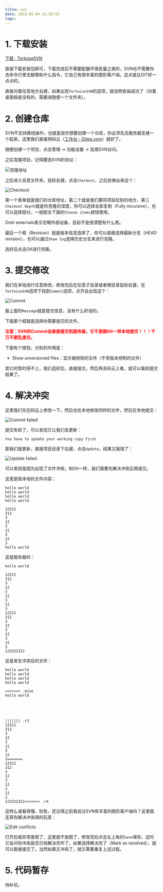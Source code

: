 ```yaml
---
title: svn
date: 2023-05-04 21:43:53
tags:
---
```


# 1. 下载安装

[下载 · TortoiseSVN](https://www.tortoisesvn.net/downloads.zh.html)

直接下载安装包即可，下载完成后不需要配置环境变量之类的，SVN也不需要你去命令行里去敲哪些什么指令，它自己有很丰富的图形客户端，这点是比GIT好一点点的。

直接对着任意地方右键，如果出现`TortoiseSVN`的选项，就说明安装成功了（对着桌面按是没有的，需要进随便一个文件夹）。

# 2. 创建仓库

SVN不支持离线操作，也就是说你想要创建一个仓库，你必须先去服务器支棱一个起来，这里我们直接用码云（[工作台 - Gitee.com](https://gitee.com/)）就好了。

随便创建一个项目，点击管理 -> 功能设置 -> 启用SVN访问。

之后克隆项目，记得要选SVN的协议：

![克隆地址](https://5j9g3t.site/public/svn/2023-4-4-f7e03d78-69bd-4d0e-99dd-7f795e9bb813.webp)

之后进入任意文件夹，鼠标右键，点击`Checkout`，之后会弹出来这个：

![Checkout](https://5j9g3t.site/public/svn/2023-4-4-4c484952-5b77-4b8f-a1e0-d608c149731d.webp)

第一个表单就是我们的仓库地址，第二个就是我们要将项目拉到的地方，第三`Checkout Depth`就是你克隆的深度，你可以选择全部复制（Fully recursive），也可以选择部分，一般配合下面的`Choose items`按钮使用。

Omit externals表示忽略外部设备，目前不是很清楚有什么用。

最后一个框（Revision）就是版本信息选择了，你可以直接选择最新分支（HEAD revision），也可以通过`Show log`选择历史分支来进行克隆。

选好后点击OK进行克隆。

# 3. 提交修改

我们在本地进行任意修改，修改完后在任意子目录或者根目录鼠标右键，在`TortoiseSVN`选项下找到`Commit`选项，点开会出现这个：

![Commit](https://5j9g3t.site/public/svn/2023-4-4-f6b3b8a9-a01e-4918-8f6d-5febeaba9268.webp)

最上面的`Message`就是提交信息，没有什么好说的。

下面那个框就是选择你需要提交的文件。

<font color=red>**注意：SVN的Commit会直接提交到服务器，它不是跟Git一样本地提交！！！千万不要乱提交。**</font>

下面有个按钮，分别的作用是：

- Show unversioned files：显示被排除的文件（不受版本控制的文件）

其它的暂时用不上，我们选好后，直接提交，然后再去码云上看，就可以看到提交结果了。

# 4. 解决冲突

这里我们先在码云上修改一下，然后也在本地修改同样的文件，然后在本地提交：

![Commit failed](https://5j9g3t.site/public/svn/2023-4-4-be381ad9-6523-406d-9d22-494a2fc9dc81.webp)

提交失败了，可以发现它让我们去更新：

```text
You have to update your working copy first
```

那我们就更新，直接项目目录下右键，点击`Update`，结果又报错了：

![Update failed](https://5j9g3t.site/public/svn/2023-4-4-f69a5b86-d6c6-42d8-a8e4-ba19423d7380.webp)

可以发现是因为出现了文件冲突，和Git一样，我们需要先解决冲突后再提交。

这里是我本地的文件内容：

```text
hello world
hello world
hello world
hello world

12312
312
3
12
3
12
3
12
3
hello world
```

这是服务器的：

```text
hello world

12312
312
3
12
3
12
3
12
3
12312
312
3
12
3
12
3
12
3
123312312
```

这是发生冲突后的文件：

```text
hello world
hello world
hello world
hello world

<<<<<<< .mine
hello world





||||||| .r3
12312
312
3
12
3
12
3
12
3=======
12312
312
3
12
3
12
3
12
3
123312312>>>>>>> .r4
```

这特么谁看得懂，别急，还记得之前我说过SVN有丰富的图形客户端吗？这里就还真有解决冲突用的玩意：

![Edit conflicts](https://5j9g3t.site/public/svn/2023-4-4-bd001ea3-fca1-4b2d-9950-64f0e52cc430.webp)

打开后就非常直观了，这里就不放图了，修改完后点击左上角的`Save`保存，这时它会问你冲突是否已经解决完毕了，如果选择解决完了（Mark as resolved），就可以直接提交了。当然如果又冲突了，就又需要重复上述过程。

# 5. 代码暂存

待补坑。
